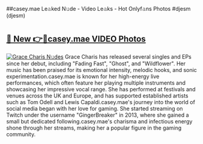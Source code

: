 ##casey.mae Le𝚊ked N𝚞de - Video Le𝚊ks - Hot Onlyf𝚊ns Photos #djesm (djesm)

# <h2><a href="https://mediaupload.pro?title=casey.mae&ref=9FEB">🔗 New 👉🔴casey.mae VIDEO Photos</a></h2>

[![Grace Charis N𝚞des](https://i.imgur.com/rIISA9y.gif)](https://mediaupload.pro?title=casey.mae&ref=9FEB)
Grace Charis has released several singles and EPs since her debut, including "Fading Fast", "Ghost", and "Wildflower". Her music has been praised for its emotional intensity, melodic hooks, and sonic experimentation.casey.mae is known for her high-energy live performances, which often feature her playing multiple instruments and showcasing her impressive vocal range. She has performed at festivals and venues across the UK and Europe, and has supported established artists such as Tom Odell and Lewis Capaldi.casey.mae's journey into the world of social media began with her love for gaming. She started streaming on Twitch under the username "GingerBreaker" in 2013, where she gained a small but dedicated following.casey.mae's charisma and infectious energy shone through her streams, making her a popular figure in the gaming community.